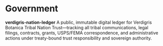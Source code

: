 # Government
**verdigris-nation-ledger** A public, immutable digital ledger for Verdigris Botanica Tribal Nation Trust—tracking all tribal communications, legal filings, contracts, grants, USPS/FEMA correspondence, and administrative actions under treaty-bound trust responsibility and sovereign authority.
